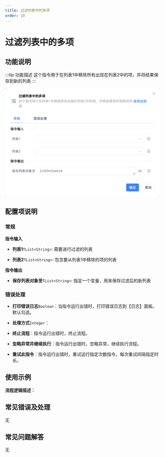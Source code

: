 ```yaml
---
title: 过滤列表中的多项
order: 10
---
```


# 过滤列表中的多项

## 功能说明

:::tip 功能描述
这个指令用于在列表1中移除所有出现在列表2中的项，并将结果保存到新的列表
:::

![过滤列表中的多项](../../../assets/过滤列表中的多项_command.png)

## 配置项说明

### 常规

**指令输入**

- **列表1**`TList<String>`: 需要进行过滤的列表

- **列表2**`TList<String>`: 包含要从列表1中移除的项的列表


**指令输出**

- **保存列表对象至**`TList<String>`: 指定一个变量，用来保存过滤后的新列表

### 错误处理

- **打印错误日志**`Boolean`：当指令运行出错时，打印错误日志到【日志】面板。默认勾选。

- **处理方式**`Integer`：

 - **终止流程**：指令运行出错时，终止流程。

 - **忽略异常并继续执行**：指令运行出错时，忽略异常，继续执行流程。

 - **重试此指令**：指令运行出错时，重试运行指定次数指令，每次重试间隔指定时长。

## 使用示例

**流程逻辑描述：** 

## 常见错误及处理

无

## 常见问题解答

无

